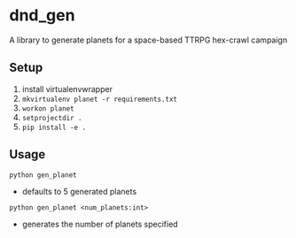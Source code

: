 # dnd_gen

A library to generate planets for a space-based TTRPG hex-crawl campaign

## Setup
1. install virtualenvwrapper
2. `mkvirtualenv planet -r requirements.txt`
3. `workon planet`
4. `setprojectdir .`
5. `pip install -e .`


## Usage
`python gen_planet`
- defaults to 5 generated planets

`python gen_planet <num_planets:int>`
- generates the number of planets specified

